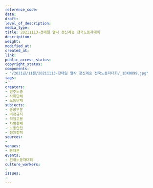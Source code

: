 ```yaml
---
reference_code: 
date: 
draft: 
level_of_description: 
media_type: 
title: 20211113-전태일 열사 정신계승 전국노동자대회
description: 
weight: 
modified_at: 
created_at: 
link: 
public_access_status: 
copyright_status: 
components:
- "/2021년/11월/20211113-전태일 열사 정신계승 전국노동자대회/_1DX0899.jpg"
tags:
- 
creators:
- 민주노총
- 사회단체
- 노동단체
subjects:
- 공공부문
- 비정규직
- 직접고용
- 차별철폐
- 노동안전
- 정치정책
sources:
- 
venues:
- 동대문
events:
- 전국노동자대회
culture_workers:
- 
issues:
- 
---
```


